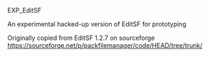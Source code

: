 EXP_EditSF

An experimental hacked-up version of EditSF for prototyping

Originally copied from EditSF 1.2.7 on sourceforge https://sourceforge.net/p/packfilemanager/code/HEAD/tree/trunk/

